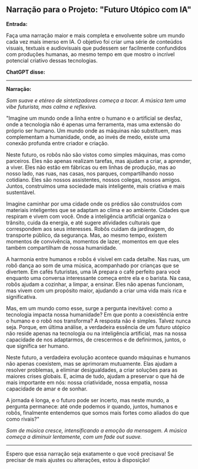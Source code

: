 ## Narração para o Projeto: "Futuro Utópico com IA"

**Entrada:**

Faça uma narração maior e mais completa e envolvente sobre um mundo cada vez mais imerso em IA. O objetivo foi criar uma série de conteúdos visuais, textuais e audiovisuais que pudessem ser facilmente confundidos com produções humanas, ao mesmo tempo em que mostro o incrível potencial criativo dessas tecnologias.

**ChatGPT disse:**

---

**Narração:**

*Som suave e etéreo de sintetizadores começa a tocar. A música tem uma vibe futurista, mas calma e reflexiva.*

"Imagine um mundo onde a linha entre o humano e o artificial se desfaz, onde a tecnologia não é apenas uma ferramenta, mas uma extensão do próprio ser humano. Um mundo onde as máquinas não substituem, mas complementam a humanidade, onde, ao invés de medo, existe uma conexão profunda entre criador e criação.

Neste futuro, os robôs não são vistos como simples máquinas, mas como parceiros. Eles não apenas realizam tarefas, mas ajudam a criar, a aprender, a viver. Eles não estão em fábricas ou em linhas de produção, mas ao nosso lado, nas ruas, nas casas, nos parques, compartilhando nosso cotidiano. Eles são nossos assistentes, nossos colegas, nossos amigos. Juntos, construímos uma sociedade mais inteligente, mais criativa e mais sustentável.

Imagine caminhar por uma cidade onde os prédios são construídos com materiais inteligentes que se adaptam ao clima e ao ambiente. Cidades que respiram e vivem com você. Onde a inteligência artificial organiza o trânsito, cuida da energia, e até sugere atividades culturais que correspondem aos seus interesses. Robôs cuidam da jardinagem, do transporte público, da segurança. Mas, ao mesmo tempo, existem momentos de convivência, momentos de lazer, momentos em que eles também compartilham de nossa humanidade.

A harmonia entre humanos e robôs é visível em cada detalhe. Nas ruas, um robô dança ao som de uma música, acompanhado por crianças que se divertem. Em cafés futuristas, uma IA prepara o café perfeito para você enquanto uma conversa interessante começa entre ela e o barista. Na casa, robôs ajudam a cozinhar, a limpar, a ensinar. Eles não apenas funcionam, mas vivem com um propósito maior, ajudando a criar uma vida mais rica e significativa.

Mas, em um mundo como esse, surge a pergunta inevitável: como a tecnologia impacta nossa humanidade? Em que ponto a coexistência entre o humano e o robô nos transforma? A resposta não é simples. Talvez nunca seja. Porque, em última análise, a verdadeira essência de um futuro utópico não reside apenas na tecnologia ou na inteligência artificial, mas na nossa capacidade de nos adaptarmos, de crescermos e de definirmos, juntos, o que significa ser humano.

Neste futuro, a verdadeira evolução acontece quando máquinas e humanos não apenas coexistem, mas se aprimoram mutuamente. Elas ajudam a resolver problemas, a eliminar desigualdades, a criar soluções para as maiores crises globais. E, acima de tudo, ajudam a preservar o que há de mais importante em nós: nossa criatividade, nossa empatia, nossa capacidade de amar e de sonhar.

A jornada é longa, e o futuro pode ser incerto, mas neste mundo, a pergunta permanece: até onde podemos ir quando, juntos, humanos e robôs, finalmente entendemos que somos mais fortes como aliados do que como rivais?"

*Som de música cresce, intensificando a emoção da mensagem. A música começa a diminuir lentamente, com um fade out suave.*

---

Espero que essa narração seja exatamente o que você precisava! Se precisar de mais ajustes ou alterações, estou à disposição!